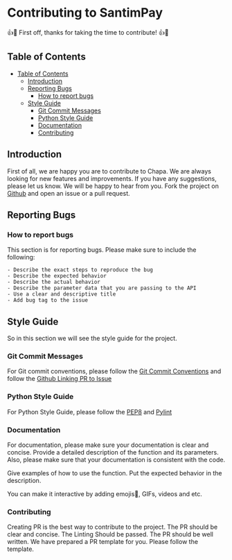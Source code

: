 # Contributing to SantimPay

👍🎉 First off, thanks for taking the time to contribute! 👍🎉

## Table of Contents

- [Table of Contents](#table-of-contents)
  - [Introduction](#introduction)
  - [Reporting Bugs](#reporting-bugs)
    - [How to report bugs](#how-to-report-bugs)
  - [Style Guide](#style-guide)
    - [Git Commit Messages](#git-commit-messages)
    - [Python Style Guide](#python-style-guide)
    - [Documentation](#documentation)
    - [Contributing](#contributing)

## Introduction

First of all, we are happy you are to contribute to Chapa. We are always looking for new features and improvements. If you have any suggestions, please let us know. We will be happy to hear from you. Fork the project on [Github](https://github.com/chapimenge3/chapa) and open an issue or a pull request.

## Reporting Bugs

### How to report bugs

This section is for reporting bugs. Please make sure to include the following:

    - Describe the exact steps to reproduce the bug
    - Describe the expected behavior
    - Describe the actual behavior
    - Describe the parameter data that you are passing to the API
    - Use a clear and descriptive title
    - Add bug tag to the issue

## Style Guide

So in this section we will see the style guide for the project.

### Git Commit Messages

For Git commit conventions, please follow the [Git Commit Conventions](https://www.conventionalcommits.org) and follow the [Github Linking PR to Issue](https://docs.github.com/en/issues/tracking-your-work-with-issues/linking-a-pull-request-to-an-issue)

### Python Style Guide

For Python Style Guide, please follow the [PEP8](https://www.python.org/dev/peps/pep-0008/) and [Pylint](https://pypi.org/project/pylint/)

### Documentation

For documentation, please make sure your documentation is clear and concise. Provide a detailed description of the function and its parameters. Also, please make sure that your documentation is consistent with the code.

Give examples of how to use the function. Put the expected behavior in the description.

You can make it interactive by adding emojis💯, GIFs, videos and etc.

### Contributing

Creating PR is the best way to contribute to the project. The PR should be clear and concise. The Linting Should be passed. The PR should be well written. We have prepared a PR template for you. Please follow the template.
